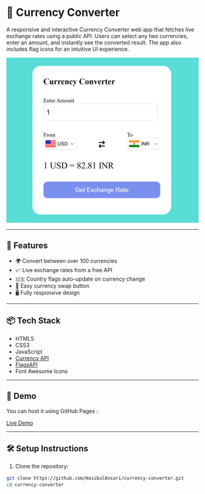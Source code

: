 # 💱 Currency Converter

A responsive and interactive Currency Converter web app that fetches live exchange rates using a public API. Users can select any two currencies, enter an amount, and instantly see the converted result. The app also includes flag icons for an intuitive UI experience.

![Currency Converter Preview](screenshot.png)

---

## 🚀 Features

- 🌍 Convert between over 100 currencies
- 📈 Live exchange rates from a free API
- 🇺🇸 Country flags auto-update on currency change
- 🔁 Easy currency swap button
- 🖥️ Fully responsive design

---

## 📦 Tech Stack

- HTML5
- CSS3
- JavaScript
- [Currency API](https://2024-03-06.currency-api.pages.dev/)
- [FlagsAPI](https://flagsapi.com/)
- Font Awesome Icons

---

## 📸 Demo

You can host it using GitHub Pages :

[Live Demo](https://HasibulAnsari.github.io/currency-converter/)

---

## 🛠️ Setup Instructions

1. Clone the repository:

```bash
git clone https://github.com/HasibulAnsari/currency-converter.git
cd currency-converter
